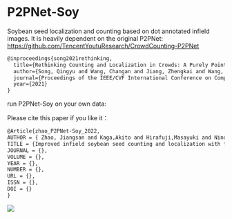 # P2PNet-Soy
Soybean seed localization and counting based on dot annotated infield images.
It is heavily dependent on the original P2PNet: https://github.com/TencentYoutuResearch/CrowdCounting-P2PNet
```latex
@inproceedings{song2021rethinking,
  title={Rethinking Counting and Localization in Crowds: A Purely Point-Based Framework},
  author={Song, Qingyu and Wang, Changan and Jiang, Zhengkai and Wang, Yabiao and Tai, Ying and Wang, Chengjie and Li, Jilin and Huang, Feiyue and Wu, Yang},
  journal={Proceedings of the IEEE/CVF International Conference on Computer Vision},
  year={2021}
}  
```
  
run P2PNet-Soy on your own data:

Please cite this paper if you like it：  

```latex
@Article{zhao_P2PNet-Soy_2022,
AUTHOR = { Zhao, Jiangsan and Kaga,Akito and Hirafuji,Masayuki and Ninomiya,Seishi and Guo, Wei},
TITLE = {Improved infield soybean seed counting and localization with feature level considered},
JOURNAL = {},
VOLUME = {},
YEAR = {},
NUMBER = {},
URL = {},
ISSN = {},
DOI = {}
}
```
![](https://github.com/UTokyo-FieldPhenomics-Lab/P2PNet-Soy/blob/main/P13W_prediction_withGT.gif)
